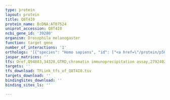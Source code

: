 ```yaml
---
type: protein
layout: protein
title: Q8T4I0
protein_name: BcDNA:AT07524
uniprot_accession: Q8T4I0
ncbi_gene_id: '39280'
organism: Drosophila melanogaster
function: target gene
number_of_interactions: '1'
orthologs: '[{"species": "Homo sapiens", "id": ["<a href=\"/protein/p50053\">P50053</a>"]}, {"species": "Danio rerio", "id": ["F1QCR8"]}, {"species": "Mus musculus", "id": ["<a href=\"/protein/e9q1q9\">E9Q1Q9</a>"]}, {"species": "Rattus norvegicus", "id": ["<a href=\"/protein/q02974\">Q02974</a>"]}]'
jaspar_matrices: ''
tfs: Dref,Q94883,34328,GTRD,chromatin immunoprecipitation assay,27924024%5Buid%5D,No
targets: ''
tfs_download: TFLink_tfs_of_Q8T4I0.tsv
targets_download: ''
bindingSites_download: ''
binding_sites_ls: ''

---
```

